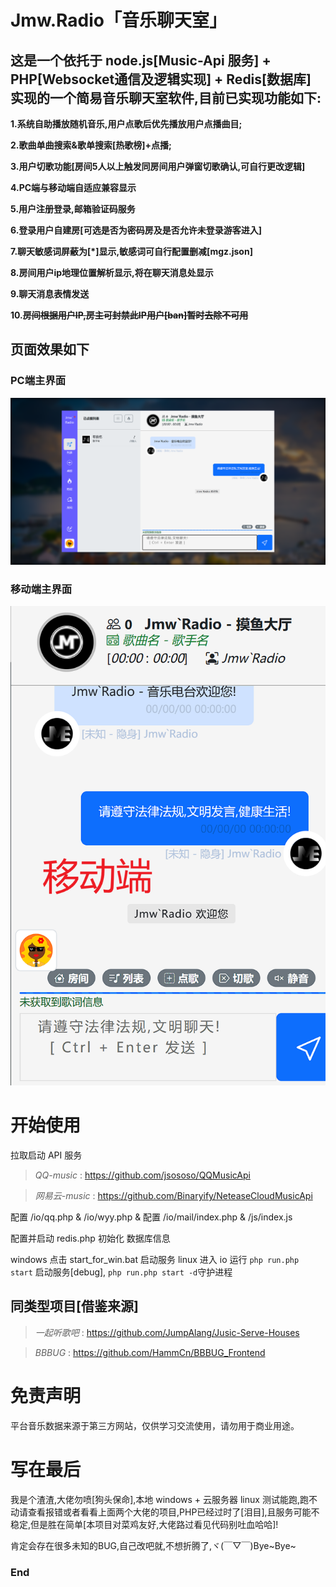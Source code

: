 

# **Jmw.Radio「音乐聊天室」**


## 这是一个依托于 node.js[Music-Api 服务] + PHP[Websocket通信及逻辑实现] + Redis[数据库] 实现的一个简易音乐聊天室软件,目前已实现功能如下:

**1.系统自助播放随机音乐,用户点歌后优先播放用户点播曲目;**

**2.歌曲单曲搜索&歌单搜索[热歌榜]+点播;**

**3.用户切歌功能[房间5人以上触发同房间用户弹窗切歌确认,可自行更改逻辑]**

**4.PC端与移动端自适应兼容显示**

**5.用户注册登录,邮箱验证码服务**

**6.登录用户自建房[可选是否为密码房及是否允许未登录游客进入]**

**7.聊天敏感词屏蔽为[*]显示,敏感词可自行配置删减[mgz.json]**

**8.房间用户ip地理位置解析显示,将在聊天消息处显示**

**9.聊天消息表情发送**

**10.~~房间根据用户IP,房主可封禁此IP用户[ban]暂时去除不可用~~**


## 页面效果如下
### PC端主界面
[![PC端主界面](Snipaste_2023-04-24_11-49-00.png "PC端主界面")](Snipaste_2023-04-24_11-49-00.png "PC端主界面")

### 移动端主界面
[![移动端主界面](Snipaste_2023-04-24_11-49-51.png "移动端主界面")](Snipaste_2023-04-24_11-49-51.png "移动端主界面")

# 开始使用
拉取启动 API 服务

> *QQ-music* : https://github.com/jsososo/QQMusicApi

> *网易云-music* : https://github.com/Binaryify/NeteaseCloudMusicApi

配置 /io/qq.php & /io/wyy.php & 配置 /io/mail/index.php & /js/index.js

配置并启动 redis.php 初始化 数据库信息

windows 点击 start_for_win.bat 启动服务
linux 进入 io 运行 `php run.php start` 启动服务[debug], `php run.php start -d`守护进程

## 同类型项目[借鉴来源]
> *一起听歌吧* : https://github.com/JumpAlang/Jusic-Serve-Houses

> *BBBUG* : https://github.com/HammCn/BBBUG_Frontend

# 免责声明
平台音乐数据来源于第三方网站，仅供学习交流使用，请勿用于商业用途。

# 写在最后
我是个渣渣,大佬勿喷[狗头保命],本地 windows + 云服务器 linux 测试能跑,跑不动请查看报错或者看看上面两个大佬的项目,PHP已经过时了[泪目],且服务可能不稳定,但是胜在简单[本项目对菜鸡友好,大佬路过看见代码别吐血哈哈]!

肯定会存在很多未知的BUG,自己改吧就,不想折腾了,ヾ(￣▽￣)Bye~Bye~

### End
			
